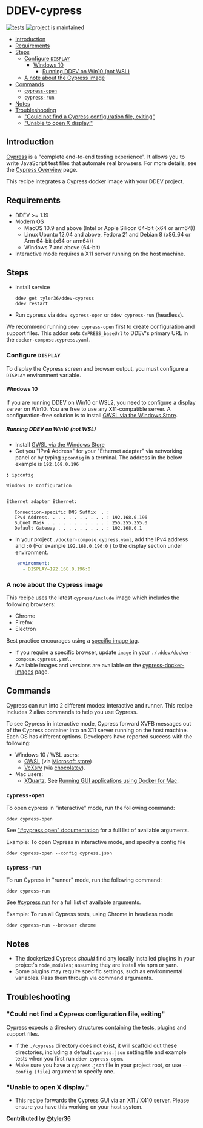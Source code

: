 # DDEV-cypress <!-- omit in toc -->

[![tests](https://github.com/tyler36/ddev-cypress/actions/workflows/tests.yml/badge.svg)](https://github.com/tyler36/ddev-cypress/actions/workflows/tests.yml) ![project is maintained](https://img.shields.io/maintenance/yes/2024.svg)
- [Introduction](#introduction)
- [Requirements](#requirements)
- [Steps](#steps)
  - [Configure `DISPLAY`](#configure-display)
    - [Windows 10](#windows-10)
      - [Running DDEV on Win10 (not WSL)](#running-ddev-on-win10-not-wsl)
  - [A note about the Cypress image](#a-note-about-the-cypress-image)
- [Commands](#commands)
  - [`cypress-open`](#cypress-open)
  - [`cypress-run`](#cypress-run)
- [Notes](#notes)
- [Troubleshooting](#troubleshooting)
  - ["Could not find a Cypress configuration file, exiting"](#could-not-find-a-cypress-configuration-file-exiting)
  - ["Unable to open X display."](#unable-to-open-x-display)

## Introduction

[Cypress](https://www.cypress.io/) is a "complete end-to-end testing experience". It allows you to write JavaScript test files that automate real browsers. For more details, see the [Cypress Overview](https://docs.cypress.io/guides/overview/why-cypress) page.

This recipe integrates a Cypress docker image with your DDEV project.

## Requirements

- DDEV >= 1.19
- Modern OS
  - MacOS 10.9 and above (Intel or Apple Silicon 64-bit (x64 or arm64))
  - Linux Ubuntu 12.04 and above, Fedora 21 and Debian 8 (x86_64 or Arm 64-bit (x64 or arm64))
  - Windows 7 and above (64-bit)
- Interactive mode requires a X11 server running on the host machine.

## Steps

- Install service

  ```shell
  ddev get tyler36/ddev-cypress
  ddev restart
  ```

- Run cypress via `ddev cypress-open` or `ddev cypress-run` (headless).

We recommend running `ddev cypress-open` first to create configuration and support files.
This addon sets `CYPRESS_baseUrl` to DDEV's primary URL in the `docker-compose.cypress.yaml`.

### Configure `DISPLAY`

To display the Cypress screen and browser output, you must configure a `DISPLAY` environment variable.

#### Windows 10

If you are running DDEV on Win10 or WSL2, you need to configure a display server on Win10.
You are free to use any X11-compatible server. A configuration-free solution is to install [GWSL via the Windows Store](https://www.microsoft.com/en-us/p/gwsl/9nl6kd1h33v3#activetab=pivot:overviewtab).

##### Running DDEV on Win10 (not WSL)

- Install [GWSL via the Windows Store](https://www.microsoft.com/en-us/p/gwsl/9nl6kd1h33v3#activetab=pivot:overviewtab)
- Get you "IPv4 Address" for your "Ethernet adapter" via networking panel or by typing `ipconfig` in a terminal. The address in the below example is `192.168.0.196`

```shell
❯ ipconfig

Windows IP Configuration


Ethernet adapter Ethernet:

   Connection-specific DNS Suffix  . :
   IPv4 Address. . . . . . . . . . . : 192.168.0.196
   Subnet Mask . . . . . . . . . . . : 255.255.255.0
   Default Gateway . . . . . . . . . : 192.168.0.1
```

- In your project `./docker-compose.cypress.yaml`, add the IPv4 address and `:0` (For example `192.168.0.196:0` ) to the display section under environment.

```yaml
    environment:
      - DISPLAY=192.168.0.196:0
```

### A note about the Cypress image

This recipe uses the latest `cypress/include` image which includes the following browsers:

- Chrome
- Firefox
- Electron

Best practice encourages using a [specific image tag](https://github.com/cypress-io/cypress-docker-images#best-practice).

- If you require a specific browser, update `image` in your `./.ddev/docker-compose.cypress.yaml`.
- Available images and versions are available on the [cypress-docker-images](https://github.com/cypress-io/cypress-docker-images) page.

## Commands

Cypress can run into 2 different modes: interactive and runner.
This recipe includes 2 alias commands to help you use Cypress.

To see Cypress in interactive mode, Cypress forward XVFB messages out of the Cypress container into an X11 server running on the host machine. Each OS has different options. Developers have reported success with the following:

- Windows 10 / WSL users:
  - [GWSL](https://opticos.github.io/gwsl/tutorials/manual.html) (via [Microsoft store](ms-windows-store://pdp/?productid=9NL6KD1H33V3))
  - [VcXsrv](https://sourceforge.net/projects/vcxsrv/) (via [chocolatey](https://community.chocolatey.org/packages/vcxsrv#versionhistory)).
- Mac users:
  - [XQuartz](https://www.xquartz.org/). See [Running GUI applications using Docker for Mac](https://sourabhbajaj.com/blog/2017/02/07/gui-applications-docker-mac/).

### `cypress-open`

To open cypress in "interactive" mode, run the following command:

```shell
ddev cypress-open
```

See ["#cypress open" documentation](https://docs.cypress.io/guides/guides/command-line#cypress-open) for a full list of available arguments.

Example: To open Cypress in interactive mode, and specify a config file

```shell
ddev cypress-open --config cypress.json
```

### `cypress-run`

To run Cypress in "runner" mode, run the following command:

```shell
ddev cypress-run
```

See [#cypress run](https://docs.cypress.io/guides/guides/command-line#cypress-run) for a full list of available arguments.

Example: To run all Cypress tests, using Chrome in headless mode

```shell
ddev cypress-run --browser chrome
```

## Notes

- The dockerized Cypress *should* find any locally installed plugins in your project's `node_modules`; assuming they are install via npm or yarn.
- Some plugins may require specific settings, such as environmental variables. Pass them through via command arguments.

## Troubleshooting

### "Could not find a Cypress configuration file, exiting"

Cypress expects a directory structures containing the tests, plugins and support files.

- If the `./cypress` directory does not exist, it will scaffold out these directories, including a default `cypress.json` setting file and example tests when you first run `ddev cypress-open`.
- Make sure you have a `cypress.json` file in your project root, or use `--config [file]` argument to specify one.

### "Unable to open X display."

- This recipe forwards the Cypress GUI via an X11 / X410 server. Please ensure you have this working on your host system.

**Contributed by [@tyler36](https://github.com/tyler36)**
